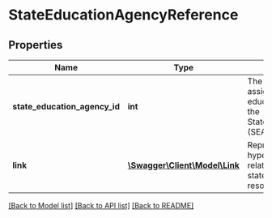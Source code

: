 # StateEducationAgencyReference

## Properties
Name | Type | Description | Notes
------------ | ------------- | ------------- | -------------
**state_education_agency_id** | **int** | The identifier assigned to a state education agency by the StateEducationAgency (SEA). | [optional] 
**link** | [**\Swagger\Client\Model\Link**](Link.md) | Represents a hyperlink to the related stateEducationAgency resource. | [optional] 

[[Back to Model list]](../README.md#documentation-for-models) [[Back to API list]](../README.md#documentation-for-api-endpoints) [[Back to README]](../README.md)


